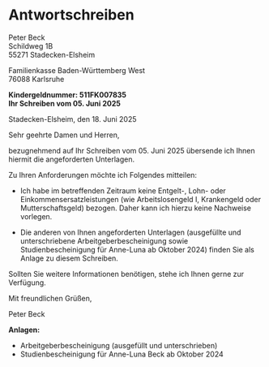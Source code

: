 # Antwortschreiben

Peter Beck  
Schildweg 1B  
55271 Stadecken-Elsheim  

Familienkasse Baden-Württemberg West  
76088 Karlsruhe  

**Kindergeldnummer: 511FK007835**  
**Ihr Schreiben vom 05. Juni 2025**  

Stadecken-Elsheim, den 18. Juni 2025  

Sehr geehrte Damen und Herren,

bezugnehmend auf Ihr Schreiben vom 05. Juni 2025 übersende ich Ihnen hiermit die angeforderten Unterlagen.

Zu Ihren Anforderungen möchte ich Folgendes mitteilen:

*  Ich habe im betreffenden Zeitraum keine Entgelt-, Lohn- oder Einkommensersatzleistungen (wie Arbeitslosengeld I, Krankengeld oder Mutterschaftsgeld) bezogen. Daher kann ich hierzu keine Nachweise vorlegen.
- Die anderen von Ihnen angeforderten Unterlagen (ausgefüllte und unterschriebene Arbeitgeberbescheinigung sowie Studienbescheinigung für Anne-Luna ab Oktober 2024) finden Sie als Anlage zu diesem Schreiben.

Sollten Sie weitere Informationen benötigen, stehe ich Ihnen gerne zur Verfügung.

Mit freundlichen Grüßen,

Peter Beck

**Anlagen:**
- Arbeitgeberbescheinigung (ausgefüllt und unterschrieben)
- Studienbescheinigung für Anne-Luna Beck ab Oktober 2024